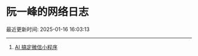 # 阮一峰的网络日志

最近更新时间: 2025-01-16 16:03:13

--- 
1. [AI 搞定微信小程序](http://www.ruanyifeng.com/blog/2025/01/tencent-cloud-copilot.html) 
